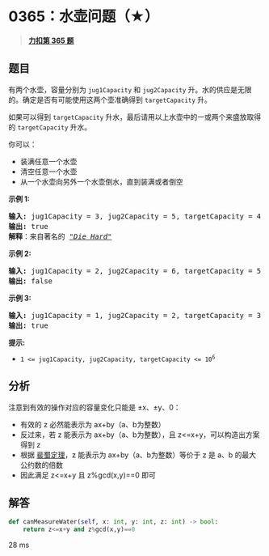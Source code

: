 # 0365：水壶问题（★）


> <u>**[力扣第 365 题](https://leetcode.cn/problems/water-and-jug-problem/)**</u>

## 题目

<p>有两个水壶，容量分别为 <code>jug1Capacity</code> 和 <code>jug2Capacity</code> 升。水的供应是无限的。确定是否有可能使用这两个壶准确得到 <code>targetCapacity</code> 升。</p>

<p>如果可以得到 <code>targetCapacity</code> 升水，最后请用以上水壶中的一或两个来盛放取得的 <code>targetCapacity</code> 升水。</p>

<p>你可以：</p>

<ul>
<li>装满任意一个水壶</li>
<li>清空任意一个水壶</li>
<li>从一个水壶向另外一个水壶倒水，直到装满或者倒空</li>
</ul>



<p><strong>示例 1:</strong> </p>

<pre>
<strong>输入:</strong> jug1Capacity = 3, jug2Capacity = 5, targetCapacity = 4
<strong>输出:</strong> true
<strong>解释</strong>：来自著名的 <a href="https://www.youtube.com/watch?v=BVtQNK_ZUJg"><em>"Die Hard"</em></a></pre>

<p><strong>示例 2:</strong></p>

<pre>
<strong>输入:</strong> jug1Capacity = 2, jug2Capacity = 6, targetCapacity = 5
<strong>输出:</strong> false
</pre>

<p><strong>示例 3:</strong></p>

<pre>
<strong>输入:</strong> jug1Capacity = 1, jug2Capacity = 2, targetCapacity = 3
<strong>输出:</strong> true
</pre>



<p><strong>提示:</strong></p>

<ul>
<li><code>1 &lt;= jug1Capacity, jug2Capacity, targetCapacity &lt;= 10<sup>6</sup></code></li>
</ul>


## 分析

注意到有效的操作对应的容量变化只能是 ±x、±y、0：
- 有效的 z 必然能表示为 ax+by（a、b为整数）
- 反过来，若 z 能表示为 ax+by（a、b为整数），且 z<=x+y，可以构造出方案得到 z
- 根据 [裴蜀定理](//oi-wiki.org/math/number-theory/bezouts/)，z 能表示为 ax+by（a、b为整数）等价于 z 是 a、b 的最大公约数的倍数
- 因此满足 z<=x+y 且 z%gcd(x,y)==0 即可

## 解答

```python
def canMeasureWater(self, x: int, y: int, z: int) -> bool:
    return z<=x+y and z%gcd(x,y)==0
```
28 ms

